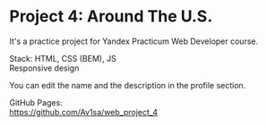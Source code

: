 # Project 4: Around The U.S.

It's a practice project for Yandex Practicum Web Developer course. 

Stack: HTML, CSS (BEM), JS  
Responsive design

You can edit the name and the description in the profile section.

GitHub Pages:  
https://github.com/Av1sa/web_project_4